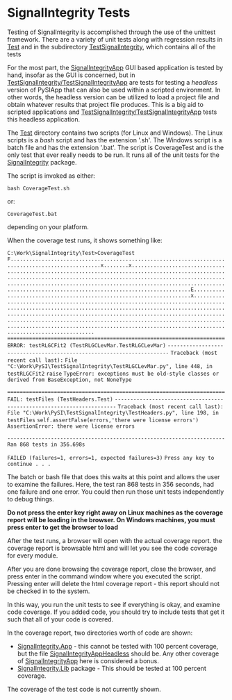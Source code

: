 # SignalIntegrity Tests


Testing of SignalIntegrity is accomplished through the use of the unittest framework.  There are a variety of unit tests along with regression results in [Test](https://github.com/TeledyneLeCroy/SignalIntegrity/tree/master/Test) and in the subdirectory [TestSignalIntegrity](https://github.com/TeledyneLeCroy/SignalIntegrity/tree/master/Test/TestSignalIntegrity), which contains all of the tests

For the most part, the [SignalIntegrityApp](https://github.com/TeledyneLeCroy/SignalIntegrity/tree/master/SignalIntegrity/App) GUI based application is tested by hand, insofar as the GUI is concerned, but in [TestSignalIntegrity/TestSignalIntegrityApp](https://github.com/TeledyneLeCroy/SignalIntegrity/tree/master/Test/TestSignalIntegrity/TestSignalIntegrityApp) are tests for testing a _headless_ version of PySIApp that can also be used within a scripted environment.  In other words, the headless version can be utilized to load a project file and obtain whatever results that project file produces.  This is a big aid to scripted applications and [TestSignalIntegrity/TestSignalIntegrityApp](https://github.com/TeledyneLeCroy/SignalIntegrity/tree/master/Test/TestSignalIntegrity/TestSignalIntegrityApp) tests this headless application.

The [Test](https://github.com/TeledyneLeCroy/SignalIntegrity/tree/master/Test) directory contains two scripts (for Linux and Windows).  The Linux scripts is a _bash_ script and has the extension '.sh'.  The Windows script is a batch file and has the extension '.bat'.  The script is CoverageTest and is the only test that ever really needs to be run. It runs all of the unit tests for the [SignalIntegrity](https://github.com/TeledyneLeCroy/SignalIntegrity/tree/master/SignalIntegrity) package.

The script is invoked as either:

    bash CoverageTest.sh

or:

    CoverageTest.bat

depending on your platform.


When the coverage test runs,  it shows something like: 

`C:\Work\SignalIntegrity\Test>CoverageTest`
`F...................................................................................................x........x...........................................................................................................................................................................................................................................................................................................E.....................................................................x....................................................................................................................................................................................................................................................................................................................................................................................................`
`======================================================================`
`ERROR: testRLGCFit2 (TestRLGCLevMar.TestRLGCLevMar)`
`----------------------------------------------------------------------`
`Traceback (most recent call last):`
  `File "C:\Work\PySI\TestSignalIntegrity\TestRLGCLevMar.py", line 448, in testRLGCFit2`
    `raise`
`TypeError: exceptions must be old-style classes or derived from BaseException, not NoneType`

`======================================================================`
`FAIL: testFiles (TestHeaders.Test)`
`----------------------------------------------------------------------`
`Traceback (most recent call last):`
  `File "C:\Work\PySI\TestSignalIntegrity\TestHeaders.py", line 198, in testFiles`
    `self.assertFalse(errors,'there were license errors')`
`AssertionError: there were license errors`

`----------------------------------------------------------------------`
`Ran 868 tests in 356.698s`

`FAILED (failures=1, errors=1, expected failures=3)`
`Press any key to continue . . .`

The batch or bash file that does this waits at this point and allows the user to examine the failures.  Here, the test ran 868 tests in 356 seconds, had one failure and one error.  You could then run those unit tests independently to debug things.

**Do not press the enter key right away on Linux machines as the coverage report will be loading in the browser.  On Windows machines, you must press enter to get the browser to load**

After the test runs, a browser will open with the actual coverage report.  the coverage report is browsable html and will let you see the code coverage for every module.

After you are done browsing the coverage report, close the browser, and press enter in the command window where you executed the script.  Pressing enter will delete the html coverage report - this report should not be checked in to the system.

In this way, you run the unit tests to see if everything is okay, and examine code coverage.  If you added code, you should try to include tests that get it such that all of your code is covered.

In the coverage report, two directories worth of code are shown:

* [SignalIntegrity.App](https://github.com/TeledyneLeCroy/SignalIntegrity/tree/master/SignalIntegrity/App) - this cannot be tested with 100 percent coverage, but the file [SignalIntegrityAppHeadless](https://github.com/TeledyneLeCroy/SignalIntegrity/tree/master/SignalIntegrity/App/SignalIntegrityAppHeadless.py) should be. Any other coverage of [SignalIntegrityApp](https://github.com/TeledyneLeCroy/SignalIntegrity/tree/master/SignalIntegrity/App/SignalIntegrityApp.py) here is considered a bonus.
* [SignalIntegrity.Lib](https://github.com/TeledyneLeCroy/SignalIntegrity/tree/master/SignalIntegrity/Lib) package - This should be tested at 100 percent coverage.

The coverage of the test code is not currently shown.
